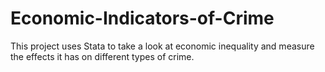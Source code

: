 # Economic-Indicators-of-Crime
This project uses Stata to take a look at economic inequality and measure the effects it has on different types of crime. 
